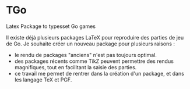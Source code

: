 # TGo
Latex Package to typesset Go games



Il existe déjà plusieurs packages LaTeX pour reproduire des parties de jeu de Go.
Je souhaite créer un nouveau package pour plusieurs raisons :
  - le rendu de packages "anciens" n'est pas toujours optimal.
  - des packages récents comme TikZ peuvent permettre des rendus magnifiques, tout en facilitant la saisie des parties.
  - ce travail me permet de rentrer dans la création d'un package, et dans les langage TeX et PGF. 
